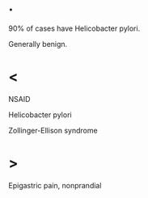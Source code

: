 # .

90% of cases have Helicobacter pylori.

Generally benign.

# <

NSAID

Helicobacter pylori

Zollinger-Ellison syndrome

# >

Epigastric pain, nonprandial
